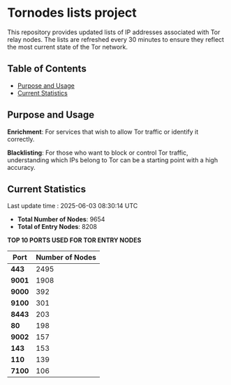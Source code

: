 # Tornodes lists project

This repository provides updated lists of IP addresses associated with Tor relay nodes. The lists are refreshed every 30 minutes to ensure they reflect the most current state of the Tor network.

## Table of Contents

- [Purpose and Usage](#purpose-and-usage)
- [Current Statistics](#current-statistics)


## Purpose and Usage

**Enrichment**: For services that wish to allow Tor traffic or identify it correctly.

**Blacklisting**: For those who want to block or control Tor traffic, understanding which IPs belong to Tor can be a starting point with a high accuracy.

## Current Statistics

Last update time : 2025-06-03 08:30:14 UTC

- **Total Number of Nodes**: 9654
- **Total of Entry Nodes**: 8208

**TOP 10 PORTS USED FOR TOR ENTRY NODES**

| **Port** | **Number of Nodes** |
|------|-----------------|
| **443**   | 2495  |
| **9001**   | 1908  |
| **9000**   | 392  |
| **9100**   | 301  |
| **8443**   | 203  |
| **80**   | 198  |
| **9002**   | 157  |
| **143**   | 153  |
| **110**   | 139  |
| **7100**   | 106  |

